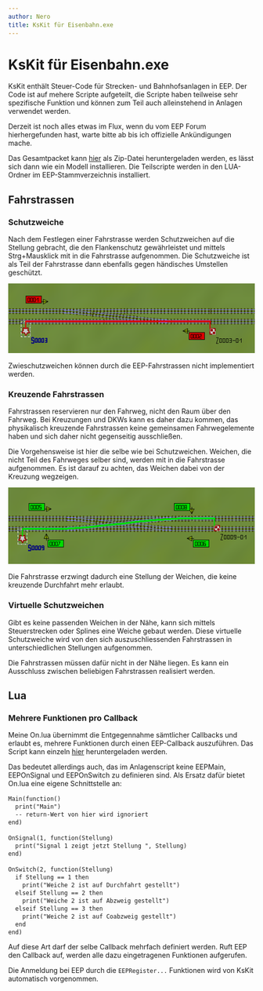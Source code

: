 ```yaml
---
author: Nero
title: KsKit für Eisenbahn.exe
---
```


# KsKit für Eisenbahn.exe

KsKit enthält Steuer-Code für Strecken- und Bahnhofsanlagen in EEP.
Der Code ist auf mehere Scripte aufgeteilt, die Scripte haben teilweise sehr spezifische Funktion und können zum Teil auch alleinstehend in Anlagen verwendet werden.

Derzeit ist noch alles etwas im Flux, wenn du vom EEP Forum hierhergefunden hast, warte bitte ab bis ich offizielle Ankündigungen mache.

Das Gesamtpacket kann [hier](https://github.com/nero/kskit/archive/refs/heads/master.zip) als Zip-Datei heruntergeladen werden, es lässt sich dann wie ein Modell installieren.
Die Teilscripte werden in den LUA-Ordner im EEP-Stammverzeichnis installiert.

## Fahrstrassen

### Schutzweiche

Nach dem Festlegen einer Fahrstrasse werden Schutzweichen auf die Stellung gebracht, die den Flankenschutz gewährleistet und mittels Strg+Mausklick mit in die Fahrstrasse aufgenommen.
Die Schutzweiche ist als Teil der Fahrstrasse dann ebenfalls gegen händisches Umstellen geschützt.

![Weiche 1 ist als Schutzweiche Teil der Fahrstrasse](img/schutzweiche.png)

Zwieschutzweichen können durch die EEP-Fahrstrassen nicht implementiert werden.

### Kreuzende Fahrstrassen

Fahrstrassen reservieren nur den Fahrweg, nicht den Raum über den Fahrweg.
Bei Kreuzungen und DKWs kann es daher dazu kommen, das physikalisch kreuzende Fahrstrassen keine gemeinsamen Fahrwegelemente haben und sich daher nicht gegenseitig ausschließen.

Die Vorgehensweise ist hier die selbe wie bei Schutzweichen.
Weichen, die nicht Teil des Fahrweges selber sind, werden mit in die Fahrstrasse aufgenommen.
Es ist darauf zu achten, das Weichen dabei von der Kreuzung wegzeigen.

![Weichen 5 und 6 sind Teil der Fahrstrasse. In diesem Fall mit dem Hosenträger wird durch die extra Weichen kein Flankenschutz sichergestellt](img/kreuzung.png)

Die Fahrstrasse erzwingt dadurch eine Stellung der Weichen, die keine kreuzende Durchfahrt mehr erlaubt.

### Virtuelle Schutzweichen

Gibt es keine passenden Weichen in der Nähe, kann sich mittels Steuerstrecken oder Splines eine Weiche gebaut werden.
Diese virtuelle Schutzweiche wird von den sich auszuschliessenden Fahrstrassen in unterschiedlichen Stellungen aufgenommen.

Die Fahrstrassen müssen dafür nicht in der Nähe liegen.
Es kann ein Ausschluss zwischen beliebigen Fahrstrassen realisiert werden.

## Lua

### Mehrere Funktionen pro Callback

Meine On.lua übernimmt die Entgegennahme sämtlicher Callbacks und erlaubt es, mehrere Funktionen durch einen EEP-Callback auszuführen.
Das Script kann einzeln [hier](Install_00/On.lua) heruntergeladen werden.

Das bedeutet allerdings auch, das im Anlagenscript keine EEPMain, EEPOnSignal und EEPOnSwitch zu definieren sind.
Als Ersatz dafür bietet On.lua eine eigene Schnittstelle an:

```
Main(function()
  print("Main")
  -- return-Wert von hier wird ignoriert
end)

OnSignal(1, function(Stellung)
  print("Signal 1 zeigt jetzt Stellung ", Stellung)
end)

OnSwitch(2, function(Stellung)
  if Stellung == 1 then
    print("Weiche 2 ist auf Durchfahrt gestellt")
  elseif Stellung == 2 then
    print("Weiche 2 ist auf Abzweig gestellt")
  elseif Stellung == 3 then
    print("Weiche 2 ist auf Coabzweig gestellt")
  end
end)
```

Auf diese Art darf der selbe Callback mehrfach definiert werden.
Ruft EEP den Callback auf, werden alle dazu eingetragenen Funktionen aufgerufen.

Die Anmeldung bei EEP durch die `EEPRegister...` Funktionen wird von KsKit automatisch vorgenommen.
